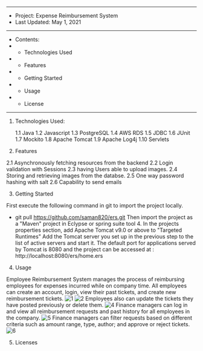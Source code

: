 ***************************************************
* Project: 		Expense Reimbursement System 
* Last Updated: May 1, 2021
***************************************************
* Contents:	
*	- Technologies Used
*	- Features
*	-	Getting Started
*	- Usage
* - License
***************************************************

1.  Technologies Used: 

	1.1 Java
  1.2 Javascript 
  1.3 PostgreSQL 
  1.4 AWS RDS
  1.5 JDBC
  1.6 JUnit
  1.7 Mockito
  1.8 Apache Tomcat
  1.9 Apache Log4j
  1.10 Servlets
	

2. 	Features
  
  2.1 Asynchronously fetching resources from the backend
  2.2 Login validation with Sessions
  2.3 having Users able to upload images.
  2.4 Storing and retrieving images from the databse.
  2.5 One way password hashing with salt
  2.6 Capability to send emails


3.  Getting Started
  
  First execute the following command in git to import the project locally.
  - git pull https://github.com/saman820/ers.git
  Then import the project as a "Maven" project in Eclypse or spring suite tool 4.
  In the projects properties section, add Apache Tomcat v9.0 or above to "Targeted Runtimes"
  Add the Tomcat server you set up in the previous step to the list of active servers and start it.
  The default port for applications served by Tomcat is 8080 and the project can be accessed at : http://localhost:8080/ers/home.ers
  

4.	Usage
   
  Employee Reimbursement System manages the process of reimbursing employees for expenses incurred while on company time. 
  All employees can create an account, login, view their past tickets, and create new reimbursement tickets. 
  ![1](https://user-images.githubusercontent.com/50775688/117893674-ddb73580-b288-11eb-8cd3-6b5f81ab66a2.png)
  ![2](https://user-images.githubusercontent.com/50775688/117893676-ddb73580-b288-11eb-8709-7ea73403ba91.png)
  Employees also can update the tickets they have posted previously or delete them.
  ![4](https://user-images.githubusercontent.com/50775688/117893678-de4fcc00-b288-11eb-9bb5-ceec87e2f002.png)
  Finance managers can log in and view all reimbursement requests and past history for all employees in the company. 
  ![5](https://user-images.githubusercontent.com/50775688/117893679-de4fcc00-b288-11eb-8e85-4c4dda05dd29.png)
  Finance managers can filter requests based on different criteria such as amount range, type, author; and approve or reject tickets.
  ![6](https://user-images.githubusercontent.com/50775688/117893680-de4fcc00-b288-11eb-8249-f009c9e6a819.png)
 

5.	Licenses

